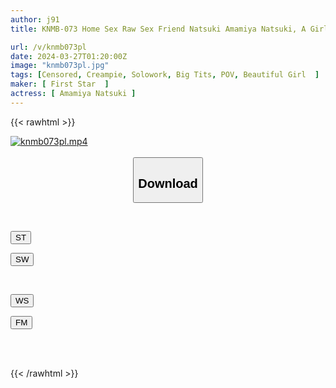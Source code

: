 ```yaml
---
author: j91
title: KNMB-073 Home Sex Raw Sex Friend Natsuki Amamiya Natsuki, A Girl Who Loves Creampies And Comes As Soon As You Call Her

url: /v/knmb073pl
date: 2024-03-27T01:20:00Z
image: "knmb073pl.jpg"
tags: [Censored, Creampie, Solowork, Big Tits, POV, Beautiful Girl	]
maker: [ First Star  ]
actress: [ Amamiya Natsuki ]
---
```



{{< rawhtml >}}

<div class="video" data-videoid="0L6zwRpmQQTb9L2">
    <a href="javascript:;">
        <img src="/v/knmb073pl/knmb073pl.jpg" width="WIDTH" height="HEIGHT" alt="knmb073pl.mp4" loading="lazy">
    </a>
</div>

<script type="text/javascript" src="https://j91.asia/asset/on-demand-st.js"></script>

<br>
  <link rel="stylesheet" href="https://j91.asia/asset/bs5.css">
  
  <center>
  <button class="btn btn-primary" type="button" data-bs-toggle="collapse" data-bs-target=".multi-collapse" aria-expanded="false" aria-controls="multiCollapseExample1 multiCollapseExample2"><h2>Download</h2></button></center>
</p>
<div class="row">
  <div class="col">
    <div class="collapse multi-collapse" id="multiCollapseExample1">
      <div class="card card-body">
	      	      <br>
<div class="buttons">  
<p><a href="https://streamtape.to/v/0L6zwRpmQQTb9L2" target="_blank"><button class="btn-hover color-3"><i class="fa fa-download"></i> ST</button></a></p>
<p><a href="https://asnwish.com/o06psqiqzzm0" target="_blank"><button class="btn-hover color-2"><i class="fa fa-download"></i> SW</button></a></p></div>
    </div>
  </div>
</div>
  <div class="col">
    <div class="collapse multi-collapse" id="multiCollapseExample2">
      <div class="card card-body">
	      <br>
<div class="buttons">
<p><a href="https://wolfstream.tv/p12escqnw9ty"><button class="btn-hover color-9"><i class="fa fa-download"></i> WS</button></a></p>
<p><a href="https://filemoon.sx/d/rimajw63d7v8"><button class="btn-hover color-8"><i class="fa fa-download"></i> FM</button></a></p></div>
<br><br>
      </div>
    </div>
  </div>
</div>

{{< /rawhtml >}}